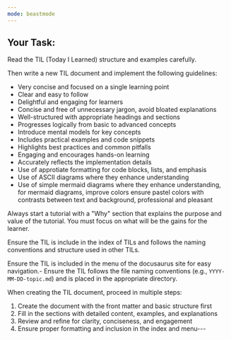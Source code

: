 ```yaml
---
mode: beastmode
---
```


## Your Task:

Read the TIL (Today I Learned) structure and examples carefully.


Then write a new TIL document and implement the following guidelines:

- Very concise and focused on a single learning point
- Clear and easy to follow
- Delightful and engaging for learners
- Concise and free of unnecessary jargon, avoid bloated explanations
- Well-structured with appropriate headings and sections
- Progresses logically from basic to advanced concepts
- Introduce mental models for key concepts
- Includes practical examples and code snippets
- Highlights best practices and common pitfalls
- Engaging and encourages hands-on learning
- Accurately reflects the implementation details
- Use of approtiate formatting for code blocks, lists, and emphasis
- Use of ASCII diagrams where they enhance understanding
- Use of simple mermaid diagrams where they enhance understanding, for mermaid diagrams, improve colors ensure pastel colors with contrasts between text and background, professional and pleasant

Always start a tutorial with a "Why" section that explains the purpose and value of the tutorial. You must focus on what will be the gains for the learner.


Ensure the TIL is include in the index of TILs and follows the naming conventions and structure used in other TILs.

Ensure the TIL is included in the menu of the docusaurus site for easy navigation.- Ensure the TIL follows the file naming conventions (e.g., `YYYY-MM-DD-topic.md`) and is placed in the appropriate directory.

When creating the TIL document, proceed in multiple steps:

1. Create the document with the front matter and basic structure first
2. Fill in the sections with detailed content, examples, and explanations
3. Review and refine for clarity, conciseness, and engagement
4. Ensure proper formatting and inclusion in the index and menu---


